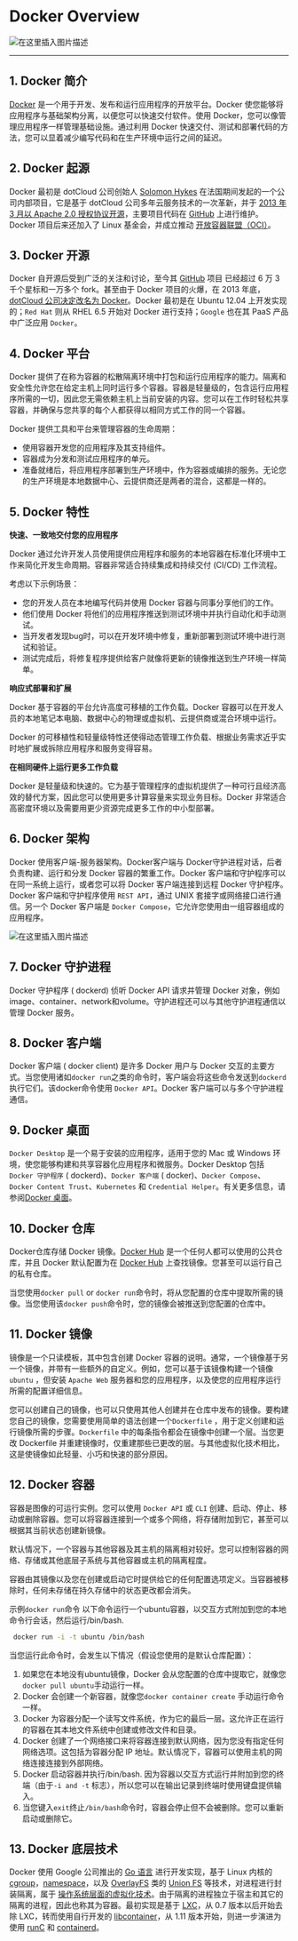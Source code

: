 #  Docker Overview
![在这里插入图片描述](https://img-blog.csdnimg.cn/645a3b31164d46339dfa051c416d6ff2.png)




---

##  1. Docker 简介

[Docker](https://www.docker.com/) 是一个用于开发、发布和运行应用程序的开放平台。Docker 使您能够将应用程序与基础架构分离，以便您可以快速交付软件。使用 Docker，您可以像管理应用程序一样管理基础设施。通过利用 Docker 快速交付、测试和部署代码的方法，您可以显着减少编写代码和在生产环境中运行之间的延迟。
## 2. Docker 起源
Docker 最初是 dotCloud 公司创始人 [Solomon Hykes](https://github.com/shykes) 在法国期间发起的一个公司内部项目，它是基于 dotCloud 公司多年云服务技术的一次革新，并于 [2013 年 3 月以 Apache 2.0 授权协议开源](https://en.wikipedia.org/wiki/Docker_%28software%29)，主要项目代码在 [GitHub](https://github.com/moby/moby) 上进行维护。Docker 项目后来还加入了 Linux 基金会，并成立推动 [开放容器联盟（OCI）](https://opencontainers.org/)。

## 3. Docker 开源

Docker 自开源后受到广泛的关注和讨论，至今其 [GitHub](https://github.com/moby/moby) 项目 已经超过 6 万 3 千个星标和一万多个 fork。甚至由于 Docker 项目的火爆，在 2013 年底，[dotCloud 公司决定改名为 Docker](https://www.docker.com/blog/dotcloud-is-becoming-docker-inc/)。Docker 最初是在 Ubuntu 12.04 上开发实现的；`Red Hat` 则从 RHEL 6.5 开始对 Docker 进行支持；`Google` 也在其 PaaS 产品中广泛应用 `Docker`。

## 4. Docker 平台
Docker 提供了在称为容器的松散隔离环境中打包和运行应用程序的能力。隔离和安全性允许您在给定主机上同时运行多个容器。容器是轻量级的，包含运行应用程序所需的一切，因此您无需依赖主机上当前安装的内容。您可以在工作时轻松共享容器，并确保与您共享的每个人都获得以相同方式工作的同一个容器。

Docker 提供工具和平台来管理容器的生命周期：

 - 使用容器开发您的应用程序及其支持组件。
 - 容器成为分发和测试应用程序的单元。
 - 准备就绪后，将应用程序部署到生产环境中，作为容器或编排的服务。无论您的生产环境是本地数据中心、云提供商还是两者的混合，这都是一样的。


##  5. Docker 特性

**快速、一致地交付您的应用程序**

Docker 通过允许开发人员使用提供应用程序和服务的本地容器在标准化环境中工作来简化开发生命周期。容器非常适合持续集成和持续交付 (CI/CD) 工作流程。

考虑以下示例场景：

 - 您的开发人员在本地编写代码并使用 Docker 容器与同事分享他们的工作。
 - 他们使用 Docker 将他们的应用程序推送到测试环境中并执行自动化和手动测试。
 - 当开发者发现bug时，可以在开发环境中修复，重新部署到测试环境中进行测试和验证。
 - 测试完成后，将修复程序提供给客户就像将更新的镜像推送到生产环境一样简单。

**响应式部署和扩展**

Docker 基于容器的平台允许高度可移植的工作负载。Docker 容器可以在开发人员的本地笔记本电脑、数据中心的物理或虚拟机、云提供商或混合环境中运行。

Docker 的可移植性和轻量级特性还使得动态管理工作负载、根据业务需求近乎实时地扩展或拆除应用程序和服务变得容易。

**在相同硬件上运行更多工作负载**

Docker 是轻量级和快速的。它为基于管理程序的虚拟机提供了一种可行且经济高效的替代方案，因此您可以使用更多计算容量来实现业务目标。Docker 非常适合高密度环境以及需要用更少资源完成更多工作的中小型部署。


##  6. Docker 架构
Docker 使用客户端-服务器架构。Docker客户端与 Docker守护进程对话，后者负责构建、运行和分发 Docker 容器的繁重工作。Docker 客户端和守护程序可以 在同一系统上运行，或者您可以将 Docker 客户端连接到远程 Docker 守护程序。Docker 客户端和守护程序使用 `REST API`，通过 UNIX 套接字或网络接口进行通信。另一个 Docker 客户端是 `Docker Compose`，它允许您使用由一组容器组成的应用程序。

![在这里插入图片描述](https://img-blog.csdnimg.cn/bb803a1134744f128cfcbd036949c37f.png)

## 7. Docker 守护进程
Docker 守护程序 ( dockerd) 侦听 Docker API 请求并管理 Docker 对象，例如image、container、network和volume。守护进程还可以与其他守护进程通信以管理 Docker 服务。

## 8. Docker 客户端
Docker 客户端 ( docker client) 是许多 Docker 用户与 Docker 交互的主要方式。当您使用诸如`docker run`之类的命令时，客户端会将这些命令发送到`dockerd`执行它们。该docker命令使用 `Docker API`。Docker 客户端可以与多个守护进程通信。

## 9. Docker 桌面
`Docker Desktop` 是一个易于安装的应用程序，适用于您的 Mac 或 Windows 环境，使您能够构建和共享容器化应用程序和微服务。Docker Desktop 包括 `Docker 守护程序` ( dockerd)、`Docker 客户端` ( docker)、`Docker Compose`、`Docker Content Trust`、`Kubernetes` 和 `Credential Helper`。有关更多信息，请参阅[Docker 桌面](https://docs.docker.com/desktop/)。


##  10. Docker 仓库
Docker仓库存储 Docker 镜像。[Docker Hub](https://hub.docker.com/) 是一个任何人都可以使用的公共仓库，并且 Docker 默认配置为在 [Docker Hub](https://hub.docker.com/) 上查找镜像。您甚至可以运行自己的私有仓库。

当您使用`docker pull` or `docker run`命令时，将从您配置的仓库中提取所需的镜像。当您使用该`docker push`命令时，您的镜像会被推送到您配置的仓库中。


##  11. Docker 镜像
镜像是一个只读模板，其中包含创建 Docker 容器的说明。通常，一个镜像基于另一个镜像，并带有一些额外的自定义。例如，您可以基于该镜像构建一个镜像`ubuntu` ，但安装 `Apache Web` 服务器和您的应用程序，以及使您的应用程序运行所需的配置详细信息。

您可以创建自己的镜像，也可以只使用其他人创建并在仓库中发布的镜像。要构建您自己的镜像，您需要使用简单的语法创建一个`Dockerfile` ，用于定义创建和运行镜像所需的步骤。`Dockerfile` 中的每条指令都会在镜像中创建一个层。当您更改 Dockerfile 并重建镜像时，仅重建那些已更改的层。与其他虚拟化技术相比，这是使镜像如此轻量、小巧和快速的部分原因。

##  12. Docker 容器
容器是图像的可运行实例。您可以使用 `Docker API` 或 `CLI` 创建、启动、停止、移动或删除容器。您可以将容器连接到一个或多个网络，将存储附加到它，甚至可以根据其当前状态创建新镜像。

默认情况下，一个容器与其他容器及其主机的隔离相对较好。您可以控制容器的网络、存储或其他底层子系统与其他容器或主机的隔离程度。

容器由其镜像以及您在创建或启动它时提供给它的任何配置选项定义。当容器被移除时，任何未存储在持久存储中的状态更改都会消失。

示例`docker run`命令
以下命令运行一个ubuntu容器，以交互方式附加到您的本地命令行会话，然后运行/bin/bash​​.

```bash
 docker run -i -t ubuntu /bin/bash
```
当您运行此命令时，会发生以下情况（假设您使用的是默认仓库配置）：

 1. 如果您在本地没有ubuntu镜像，Docker 会从您配置的仓库中提取它，就像您`docker pull ubuntu`手动运行一样。
 2. Docker 会创建一个新容器，就像您`docker container create` 手动运行命令一样。
 3. Docker 为容器分配一个读写文件系统，作为它的最后一层。这允许正在运行的容器在其本地文件系统中创建或修改文件和目录。
 4. Docker 创建了一个网络接口来将容器连接到默认网络，因为您没有指定任何网络选项。这包括为容器分配 IP
   地址。默认情况下，容器可以使用主机的网络连接连接到外部网络。
 5. Docker 启动容器并执行/bin/bash. 因为容器以交互方式运行并附加到您的终端（由于`-i and -t` 标志），所以您可以在输出记录到终端时使用键盘提供输入。
 6. 当您键入`exit`终止`/bin/bash`命令时，容器会停止但不会被删除。您可以重新启动或删除它。


## 13. Docker 底层技术

Docker 使用 Google 公司推出的 [Go 语言](https://golang.google.cn/) 进行开发实现，基于 Linux 内核的 [cgroup](https://zh.wikipedia.org/wiki/Cgroups)，[namespace](https://en.wikipedia.org/wiki/Linux_namespaces)，以及 [OverlayFS](https://docs.docker.com/storage/storagedriver/overlayfs-driver/) 类的 [Union FS](https://en.wikipedia.org/wiki/Union_mount) 等技术，对进程进行封装隔离，属于 [操作系统层面的虚拟化技术](https://en.wikipedia.org/wiki/OS-level_virtualization)。由于隔离的进程独立于宿主和其它的隔离的进程，因此也称其为容器。最初实现是基于 [LXC](https://linuxcontainers.org/lxc/introduction/)，从 0.7 版本以后开始去除 LXC，转而使用自行开发的 [libcontainer](https://github.com/docker-archive/libcontainer)，从 1.11 版本开始，则进一步演进为使用 [runC](https://github.com/opencontainers/runc) 和 [containerd](https://github.com/containerd/containerd)。



